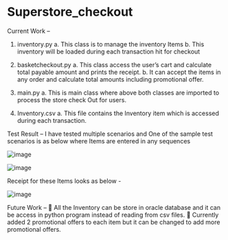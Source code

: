 # Superstore_checkout

Current Work – 
1.	inventory.py 
a.	This class is to manage the inventory Items 
b.	This inventory will be loaded during each transaction hit for checkout

2.	basketcheckout.py
a.	This class access the user’s cart and calculate total payable amount and prints the receipt.
b.	It can accept the items in any order and calculate total amounts including promotional offer.

3.	main.py
a.	This is main class where above both classes are imported to process the store check Out for users.

4.	Inventory.csv
a.	This file contains the Inventory item which is accessed during each transaction.

Test Result – 
I have tested multiple scenarios and One of the sample test scenarios is as below where Items are entered in any sequences
 
 ![image](https://user-images.githubusercontent.com/84037638/174051098-4c75bf64-86dc-4244-bc02-dc9d40aaa267.png)

![image](https://user-images.githubusercontent.com/84037638/174051128-34c0c9de-907f-4fe5-9124-f0721c6856fb.png)


Receipt for these Items looks as below - 
 
![image](https://user-images.githubusercontent.com/84037638/174051159-9280ceec-b598-49f6-bb0c-6b4b721393cb.png)

Future Work – 
	All the Inventory can be store in oracle database and it can be access in python program instead of reading from csv files.
	Currently added 2 promotional offers to each item but it can be changed to add more promotional offers.

